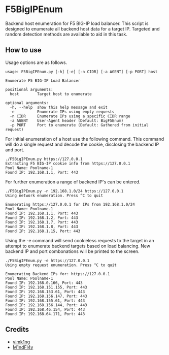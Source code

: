 # F5BigIPEnum
Backend host enumeration for F5 BIG-IP load balancer.  This script is designed to enumerate all backend host data for a target IP.  Targeted and random detection methods are available to aid in this task.

## How to use
Usage options are as follows.
```
usage: F5BigIPEnum.py [-h] [-e] [-n CIDR] [-a AGENT] [-p PORT] host

Enumerate F5 BIG-IP Load Balancer

positional arguments:
  host        Target host to enumerate

optional arguments:
  -h, --help  show this help message and exit
  -e          Enumerate IPs using empty requests
  -n CIDR     Enumerate IPs using a specific CIDR range
  -a AGENT    User-Agent header (Default: BigF5Enum)
  -p PORT     Port to enumerate (Default: Gathered from initial request)
```

For initial enumeration of a host use the following command.  This command will do a single request and decode the cookie, disclosing the  backend IP and port.
```
./F5BigIPEnum.py https://127.0.0.1
Extracting F5 BIG-IP cookie info from https://127.0.0.1
Pool Name: Poolname-1
Found IP: 192.168.1.1, Port: 443
```

For further enumeration a range of backend IP's can be entered.
```
./F5BigIPEnum.py -n 192.168.1.0/24 https://127.0.0.1
Using network enumeration. Press ^C to quit

Enumerating https://127.0.0.1 for IPs from 192.168.1.0/24
Pool Name: Poolname-1
Found IP: 192.168.1.1, Port: 443
Found IP: 192.168.1.2, Port: 443
Found IP: 192.168.1.7, Port: 443
Found IP: 192.168.1.8, Port: 443
Found IP: 192.168.1.15, Port: 443
```

Using the -e command will send cookieless requests to the target in an attempt to enumerate backend targets based on load balancing.  New backend IP and port combonations will be printed to the screen.
```
./F5BigIPEnum.py -e https://127.0.0.1
Using empty request enumeration. Press ^C to quit

Enumerating Backend IPs for: https://127.0.0.1
Pool Name: Poolname-1
Found IP: 192.168.0.166, Port: 443
Found IP: 192.168.151.155, Port: 443
Found IP: 192.168.153.61, Port: 443
Found IP: 192.168.156.147, Port: 443
Found IP: 192.168.155.61, Port: 443
Found IP: 192.168.156.144, Port: 443
Found IP: 192.168.46.154, Port: 443
Found IP: 192.168.64.171, Port: 443
```

## Credits
- [vimk1ng](https://twitter.com/vimk1ng)
- [M1ndFl4y](https://twitter.com/M1ndFl4y)
